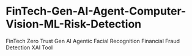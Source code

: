 # FinTech-Gen-AI-Agent-Computer-Vision-ML-Risk-Detection
FinTech Zero Trust Gen AI Agentic Facial Recognition Financial Fraud Detection XAI Tool
